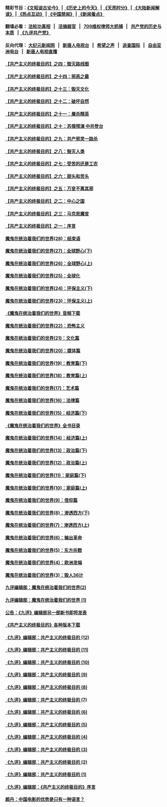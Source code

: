 #### 精彩节目：[《文昭谈古论今》](http://134.209.198.168/wenzhao) | [《历史上的今天》](http://134.209.198.168/today-in-history) | [《天亮时分》](http://134.209.198.168/tianliang) | [《大陆新闻解读》](http://134.209.198.168/ntdtv-comedy) | [《热点互动》](http://134.209.198.168/ntdtv-rdhd)  | [《中国禁闻》](http://134.209.198.168/ntdtv-news) | [《新闻看点》](http://134.209.198.168/news-insight) 

  #### 翻墙必看： [法轮功真相](http://134.209.198.168:10000/videos/truth.html) &nbsp;&nbsp;|&nbsp;&nbsp; [活摘器官](http://134.209.198.168:10000/videos/res/Organs/) &nbsp;&nbsp;|&nbsp;&nbsp; [709维权律师大抓捕](http://134.209.198.168:10000/videos/709/) &nbsp;&nbsp;|&nbsp;&nbsp; [共产党的历史与本质](http://134.209.198.168:10000/videos/ccp.html) &nbsp;&nbsp;| [《九评共产党》](http://134.209.198.168:10000/videos/jiuping/) 

#### 反向代理： [大纪元新闻网](http://134.209.198.168:10080/) &nbsp;&nbsp;|&nbsp;&nbsp; [新唐人电视台](http://134.209.198.168:8000/) &nbsp;&nbsp;|&nbsp;&nbsp; [希望之声](http://134.209.198.168:8200/) &nbsp;&nbsp;|&nbsp;&nbsp; [追查国际](http://134.209.198.168:10010/) &nbsp;&nbsp;|&nbsp;&nbsp; [自由亚洲电台](http://134.209.198.168:9800/) &nbsp;&nbsp;|&nbsp;&nbsp; [新唐人电视直播](http://134.209.198.168/) 

#### [【共产主义的终极目的】之四：毁灭路线图](../pages/nsc422/n11086284.md?t=04060937) 

#### [【共产主义的终极目的】之十四：邪恶之最](../pages/nsc422/n11150249.md?t=04060937) 

#### [【共产主义的终极目的】之十三：毁灭文化](../pages/nsc422/n11135227.md?t=04060937) 

#### [【共产主义的终极目的】之十二：破坏自然](../pages/nsc422/n11135214.md?t=04060937) 

#### [【共产主义的终极目的】之十一：屠杀精英](../pages/nsc422/n11118442.md?t=04060937) 

#### [【共产主义的终极目的】之十：苏俄预演 中共登台](../pages/nsc422/n11118424.md?t=04060937) 

#### [【共产主义的终极目的】之九：共产邪灵一路杀](../pages/nsc422/n11114139.md?t=04060937) 

#### [【共产主义的终极目的】之八：毁灭人类](../pages/nsc422/n11108503.md?t=04060937) 

#### [【共产主义的终极目的】之七：受苦的还是工农](../pages/nsc422/n11101809.md?t=04060937) 

#### [【共产主义的终极目的】之六：甜头和苦头](../pages/nsc422/n11096971.md?t=04060937) 

#### [【共产主义的终极目的】之五：万变不离其邪](../pages/nsc422/n11091285.md?t=04060937) 

#### [【共产主义的终极目的】之二：中心之国](../pages/nsc422/n11047728.md?t=04060937) 

#### [【共产主义的终极目的】之三：马克思魔变](../pages/nsc422/n11061941.md?t=04060937) 

#### [【共产主义的终极目的】之一：序言](../pages/nsc422/n11086077.md?t=04060937) 

#### [魔鬼在统治着我们的世界(28)：结束语](../pages/nsc422/n10936246.md?t=04060937) 

#### [魔鬼在统治着我们的世界(27)：全球野心(下)](../pages/nsc422/n10928319.md?t=04060937) 

#### [魔鬼在统治着我们的世界(26)：全球野心(上)](../pages/nsc422/n10900318.md?t=04060937) 

#### [魔鬼在统治着我们的世界(25)：全球化](../pages/nsc422/n10788205.md?t=04060937) 

#### [魔鬼在统治着我们的世界(24)：环保主义(下)](../pages/nsc422/n10695307.md?t=04060937) 

#### [魔鬼在统治着我们的世界(23)：环保主义(上)](../pages/nsc422/n10688613.md?t=04060937) 

#### [《魔鬼在统治着我们的世界》音频下载](../pages/nsc422/n10635553.md?t=04060937) 

#### [魔鬼在统治着我们的世界(22)：恐怖主义](../pages/nsc422/n10614727.md?t=04060937) 

#### [魔鬼在统治着我们的世界(21)：文化篇](../pages/nsc422/n10597706.md?t=04060937) 

#### [魔鬼在统治着我们的世界(20)：媒体篇](../pages/nsc422/n10586579.md?t=04060937) 

#### [魔鬼在统治着我们的世界(19)：教育篇(下)](../pages/nsc422/n10564808.md?t=04060937) 

#### [魔鬼在统治着我们的世界(18)：教育篇(上)](../pages/nsc422/n10526970.md?t=04060937) 

#### [魔鬼在统治着我们的世界(17)：艺术篇](../pages/nsc422/n10499093.md?t=04060937) 

#### [魔鬼在统治着我们的世界(16)：法律篇](../pages/nsc422/n10485969.md?t=04060937) 

#### [魔鬼在统治着我们的世界(15)：经济篇(下)](../pages/nsc422/n10469975.md?t=04060937) 

#### [《魔鬼在统治着我们的世界》全书目录](../pages/nsc422/n10464261.md?t=04060937) 

#### [魔鬼在统治着我们的世界(14)：经济篇(上)](../pages/nsc422/n10457370.md?t=04060937) 

#### [魔鬼在统治着我们的世界(13)：政治篇(下)](../pages/nsc422/n10448270.md?t=04060937) 

#### [魔鬼在统治着我们的世界(12)：政治篇(上)](../pages/nsc422/n10444576.md?t=04060937) 

#### [魔鬼在统治着我们的世界(11)：家庭篇(下)](../pages/nsc422/n10440961.md?t=04060937) 

#### [魔鬼在统治着我们的世界(10)：家庭篇(上)](../pages/nsc422/n10435448.md?t=04060937) 

#### [魔鬼在统治着我们的世界(9)：信仰篇](../pages/nsc422/n10432159.md?t=04060937) 

#### [魔鬼在统治着我们的世界(8)：渗透西方(下)](../pages/nsc422/n10429603.md?t=04060937) 

#### [魔鬼在统治着我们的世界(7)：渗透西方(上)](../pages/nsc422/n10426013.md?t=04060937) 

#### [魔鬼在统治着我们的世界(6)：输出革命](../pages/nsc422/n10421536.md?t=04060937) 

#### [魔鬼在统治着我们的世界(5)：东方杀戮](../pages/nsc422/n10417707.md?t=04060937) 

#### [魔鬼在统治着我们的世界(4)：欧洲发端](../pages/nsc422/n10414890.md?t=04060937) 

#### [魔鬼在统治着我们的世界(3)：毁人36计](../pages/nsc422/n10411583.md?t=04060937) 

#### [九评编辑部：魔鬼在统治着我们的世界(2)](../pages/nsc422/n10410036.md?t=04060937) 

#### [九评编辑部：魔鬼在统治着我们的世界 (1)](../pages/nsc422/n10406825.md?t=04060937) 

#### [公告：《九评》编辑部另一部新书即将发表](../pages/nsc422/n10405104.md?t=04060937) 

#### [《共产主义的终极目的》各种版本下载](../pages/nsc422/n10022138.md?t=04060937) 

#### [《九评》编辑部：共产主义的终极目的 (12)](../pages/nsc422/n9933272.md?t=04060937) 

#### [《九评》编辑部：共产主义的终极目的 (11)](../pages/nsc422/n9924973.md?t=04060937) 

#### [《九评》编辑部：共产主义的终极目的 (10)](../pages/nsc422/n9920883.md?t=04060937) 

#### [《九评》编辑部：共产主义的终极目的 (9)](../pages/nsc422/n9916363.md?t=04060937) 

#### [《九评》编辑部：共产主义的终极目的 (8)](../pages/nsc422/n9912488.md?t=04060937) 

#### [《九评》编辑部：共产主义的终极目的 (7)](../pages/nsc422/n9901176.md?t=04060937) 

#### [《九评》编辑部：共产主义的终极目的 (6)](../pages/nsc422/n9899359.md?t=04060937) 

#### [《九评》编辑部：共产主义的终极目的 (5)](../pages/nsc422/n9893174.md?t=04060937) 

#### [《九评》编辑部：共产主义的终极目的 (4)](../pages/nsc422/n9891246.md?t=04060937) 

#### [《九评》编辑部：共产主义的终极目的 (3)](../pages/nsc422/n9879879.md?t=04060937) 

#### [《九评》编辑部：共产主义的终极目的 (2)](../pages/nsc422/n9876205.md?t=04060937) 

#### [《九评》编辑部：共产主义的终极目的 (1)](../pages/nsc422/n9865857.md?t=04060937) 

#### [《九评》编辑部：《共产主义的终极目的》序言](../pages/nsc422/n9862666.md?t=04060937) 

#### [颜丹：中国电影的优势是只有一种语言？](../pages/nsc422/n9583062.md?t=04060937) 


